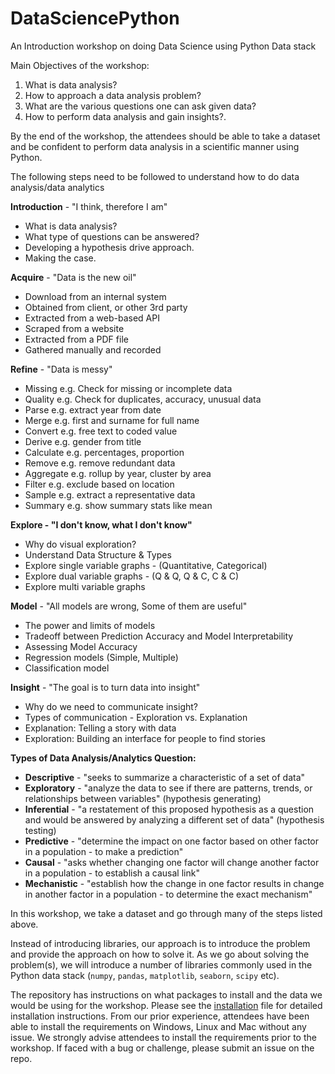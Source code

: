 # DataSciencePython

An Introduction workshop on doing Data Science using Python Data stack

Main Objectives of the workshop:

1. What is data analysis?
2. How to approach a data analysis problem?
3. What are the various questions one can ask given data? 
4. How to perform data analysis and gain insights?.

By the end of the workshop, the attendees should be able to take a dataset and be confident to perform data analysis in a scientific manner using Python.

The following steps need to be followed to understand how to do data analysis/data analytics

**Introduction** \- "I think, therefore I am"
* What is data analysis?
* What type of questions can be answered?
* Developing a hypothesis drive approach.
* Making the case.

**Acquire** \- "Data is the new oil"
* Download from an internal system
* Obtained from client, or other 3rd party
* Extracted from a web-based API
* Scraped from a website
* Extracted from a PDF file
* Gathered manually and recorded

**Refine** \- "Data is messy"
* Missing e.g. Check for missing or incomplete data
* Quality e.g. Check for duplicates, accuracy, unusual data
* Parse e.g. extract year from date
* Merge e.g. first and surname for full name
* Convert e.g. free text to coded value
* Derive e.g. gender from title
* Calculate e.g. percentages, proportion
* Remove e.g. remove redundant data
* Aggregate e.g. rollup by year, cluster by area
* Filter e.g. exclude based on location
* Sample e.g. extract a representative data
* Summary e.g. show summary stats like mean

**Explore - "I don't know, what I don't know"**
* Why do visual exploration?
* Understand Data Structure & Types
* Explore single variable graphs - (Quantitative, Categorical)
* Explore dual variable graphs - (Q & Q, Q & C, C & C)
* Explore multi variable graphs

**Model** \- "All models are wrong, Some of them are useful"
* The power and limits of models
* Tradeoff between Prediction Accuracy and Model Interpretability
* Assessing Model Accuracy
* Regression models (Simple, Multiple)
* Classification model

**Insight** \- "The goal is to turn data into insight"
* Why do we need to communicate insight?
* Types of communication - Exploration vs. Explanation
* Explanation: Telling a story with data
* Exploration: Building an interface for people to find stories

**Types of Data Analysis/Analytics Question:**

* **Descriptive** \- "seeks to summarize a characteristic of a set of data"
* **Exploratory** \- "analyze the data to see if there are patterns, trends, or relationships between variables" (hypothesis generating)
* **Inferential** \- "a restatement of this proposed hypothesis as a question and would be answered by analyzing a different set of data" (hypothesis testing)
* **Predictive** \- "determine the impact on one factor based on other factor in a population - to make a prediction"
* **Causal** \- "asks whether changing one factor will change another factor in a population - to establish a causal link"
* **Mechanistic** \- "establish how the change in one factor results in change in another factor in a population - to determine the exact mechanism"

In this workshop, we take a dataset and go through many of the steps listed above.

Instead of introducing libraries, our approach is to introduce the problem and provide the approach on how to solve it. As we go about solving the problem(s), we will introduce a number of libraries commonly used in the Python data stack (`numpy`, `pandas`, `matplotlib`, `seaborn`, `scipy` etc).

The repository has instructions on what packages to install and the data we would be using for the workshop. Please see the [installation](installation.md) file for detailed installation instructions. From our prior experience, attendees have been able to install the requirements on Windows, Linux and Mac without any issue. We strongly advise attendees to install the requirements prior to the workshop. If faced with a bug or challenge, please submit an issue on the repo.

